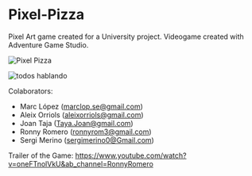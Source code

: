 # Pixel-Pizza
Pixel Art game created for a University project.
Videogame created with Adventure Game Studio.

![Pixel Pizza](https://github.com/MarcLopezS/Pixel-Pizza/assets/88272783/111a8be1-de93-4db8-a304-a26535dc4830)

![todos hablando](https://github.com/MarcLopezS/Pixel-Pizza/assets/88272783/96ad2745-4954-4df2-8d66-c9ceaaaff30d)

Colaborators: 
- Marc López (marclop.se@gmail.com)
- Aleix Orriols (aleixorriols@gmail.com)
- Joan Taja (Taya.Joan@gmail.com)
- Ronny Romero (ronnyrom3@gmail.com)
- Sergi Merino (sergimerino0@Gmail.com)

Trailer of the Game: 
https://www.youtube.com/watch?v=oneFTnolVkU&ab_channel=RonnyRomero

